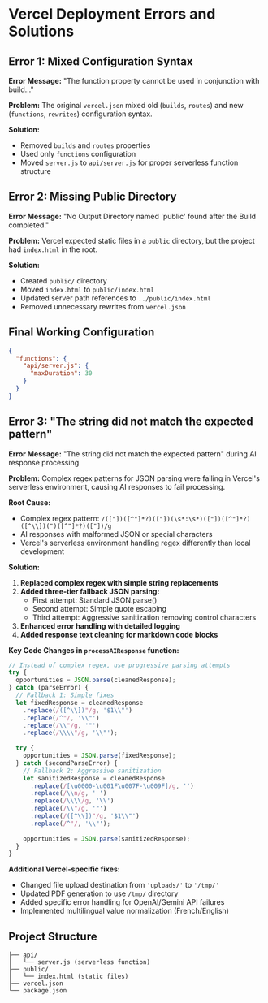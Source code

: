 # Vercel Deployment Errors and Solutions

## Error 1: Mixed Configuration Syntax
**Error Message:** "The function property cannot be used in conjunction with build..."

**Problem:** The original `vercel.json` mixed old (`builds`, `routes`) and new (`functions`, `rewrites`) configuration syntax.

**Solution:** 
- Removed `builds` and `routes` properties
- Used only `functions` configuration
- Moved `server.js` to `api/server.js` for proper serverless function structure

## Error 2: Missing Public Directory
**Error Message:** "No Output Directory named 'public' found after the Build completed."

**Problem:** Vercel expected static files in a `public` directory, but the project had `index.html` in the root.

**Solution:**
- Created `public/` directory
- Moved `index.html` to `public/index.html`
- Updated server path references to `../public/index.html`
- Removed unnecessary rewrites from `vercel.json`

## Final Working Configuration

```json
{
  "functions": {
    "api/server.js": {
      "maxDuration": 30
    }
  }
}
```

## Error 3: "The string did not match the expected pattern"
**Error Message:** "The string did not match the expected pattern" during AI response processing

**Problem:** Complex regex patterns for JSON parsing were failing in Vercel's serverless environment, causing AI responses to fail processing.

**Root Cause:**
- Complex regex pattern: `/(["])([^"]*?)(["])(\s*:\s*)(["])([^"]*?)([^\\])(")([^"]*?)(["])/g`
- AI responses with malformed JSON or special characters
- Vercel's serverless environment handling regex differently than local development

**Solution:**
1. **Replaced complex regex with simple string replacements**
2. **Added three-tier fallback JSON parsing:**
   - First attempt: Standard JSON.parse()
   - Second attempt: Simple quote escaping
   - Third attempt: Aggressive sanitization removing control characters
3. **Enhanced error handling with detailed logging**
4. **Added response text cleaning for markdown code blocks**

**Key Code Changes in `processAIResponse` function:**
```javascript
// Instead of complex regex, use progressive parsing attempts
try {
  opportunities = JSON.parse(cleanedResponse);
} catch (parseError) {
  // Fallback 1: Simple fixes
  let fixedResponse = cleanedResponse
    .replace(/([^\\])"/g, '$1\\"')
    .replace(/^"/, '\\"')
    .replace(/\\"/g, '"')
    .replace(/\\\\"/g, '\\"');
  
  try {
    opportunities = JSON.parse(fixedResponse);
  } catch (secondParseError) {
    // Fallback 2: Aggressive sanitization
    let sanitizedResponse = cleanedResponse
      .replace(/[\u0000-\u001F\u007F-\u009F]/g, '')
      .replace(/\\n/g, ' ')
      .replace(/\\\\/g, '\\')
      .replace(/\\"/g, '"')
      .replace(/([^\\])"/g, '$1\\"')
      .replace(/^"/, '\\"');
    
    opportunities = JSON.parse(sanitizedResponse);
  }
}
```

**Additional Vercel-specific fixes:**
- Changed file upload destination from `'uploads/'` to `'/tmp/'`
- Updated PDF generation to use `/tmp/` directory
- Added specific error handling for OpenAI/Gemini API failures
- Implemented multilingual value normalization (French/English)

## Project Structure
```
├── api/
│   └── server.js (serverless function)
├── public/
│   └── index.html (static files)
├── vercel.json
└── package.json
```